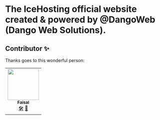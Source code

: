 # The IceHosting official website created & powered by @DangoWeb (Dango Web Solutions).
## Contributor ✨

Thanks goes to this wonderful person:

<!-- ALL-CONTRIBUTORS-LIST:START - Do not remove or modify this section -->
<!-- prettier-ignore-start -->
<!-- markdownlint-disable -->
<table>
  <tr>
    <td align="center"><a href="https://github.com/nageerf"><img src="https://avatars.githubusercontent.com/u/84286255?s=100" width="100px;" alt=""/><br /><sub><b>Faisal</b></sub></a><br /><a href="https://github.com/icehosting-xyz/icehosting-xyz.github.io/commits?author=nageerf" title="Made the Website">🛠</a> <a href="https://fnageer.ml" title="Level S Partner">👔</a></td>
  </tr>
</table>
